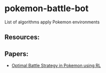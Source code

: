 # pokemon-battle-bot
List of algorithms apply Pokemon environments

## Resources:

## Papers:
- [Optimal Battle Strategy in Pokemon using RL](https://web.stanford.edu/class/aa228/reports/2018/final151.pdf)
 
